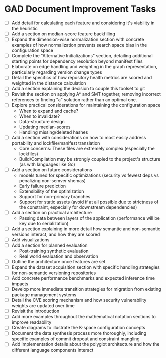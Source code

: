 # GAD Document Improvement Tasks
- [ ] Add detail for calculating each feature and considering it's viability in the heuristic
- [ ] Add a section on median-score feature backfilling
- [ ] Expand the dimension-wise normalization section with concrete examples of how normalization prevents search space bias in the configuration space
- [ ] Complete the "Alternative Initializations" section, detailing additional starting points for dependency resolution beyond manifest files
- [ ] Elaborate on edge handling and weighting in the graph representation, particularly regarding version change types
- [ ] Detail the specifics of how repository health metrics are scored and weighted in the distance calculation
- [ ] Add a section explaining the decision to couple this toolset to git
- [ ] Revisit the section on applying A* and SMT together, removing incorrect references to finding "a" solution rather than an optimal one.
- [ ] Explore practical considerations for maintaining the configuration space
  - When to expand and cache?
  - When to invalidate?
  - Data-structure design
  - Updating median-scores
  - Handling missing/deleted hashes
- [ ] Add a section with considerations on how to most easily address portability and lockfile/manifest translation
  - Core concerns: These files are extremely complex (especially the lockfiles)
  - Build/Compilation may be strongly coupled to the project's structure (as with languages like Go)
- [ ] Add a section on future considerations
  - models tuned for specific optimizations (security vs fewest deps vs penalizing non-semver shemas)
  - Early failure prediction
  - Extensibility of the optimization
  - Support for non-primary branches
  - Support for static assets (avoid if at all possible due to strictness of the constraint, especially for downstream dependencies)
- [ ] Add a section on practical architecture
  - Passing data between layers of the application (performance will be key due to serialization)
- [ ] Add a section explaining in more detail how semantic and non-semantic versions interact, and how they are scored
- [ ] Add visualizations
- [ ] Add a section for planned evaluation
  - Post-training synthetic evaluation
  - Real world evaluation and observation
- [ ] Outline the architecture once features are set
- [ ]  Expand the dataset acquisition section with specific handling strategies for non-semantic versioning repositories
- [ ]  Add concrete performance benchmarks and expected inference time impacts
- [ ]  Develop more immediate transition strategies for migration from existing package management systems
- [ ]  Detail the CVE scoring mechanism and how security vulnerability weights are updated over time
- [ ] Revisit the introduction
- [ ]  Add more examples throughout the mathematical notation sections to improve readability
- [ ]  Create diagrams to illustrate the K-space configuration concepts
- [ ]  Document the data synthesis process more thoroughly, including specific examples of commit dropout and constraint mangling
- [ ]  Add implementation details about the polyglot architecture and how the different language components interact